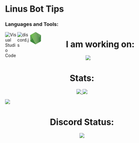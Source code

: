 
# Linus Bot Tips

<h3 align="left">Languages and Tools:</h3>
<img align="left" alt="Visual Studio Code" width="40px" src="https://i.imgur.com/LwSdAlE.png" />
<img align="left" alt="discord.js" width="40px" src="https://i.imgur.com/SI1DZf3.png" />
<img align="left" src="https://raw.githubusercontent.com/github/explore/80688e429a7d4ef2fca1e82350fe8e3517d3494d/topics/nodejs/nodejs.png" alt="node.js" width="40px" />
<h1 align="center"> I am working on: </h1>
<p align="center">
<a href="https://top.gg/bot/753744229519327309">
    <img src="https://top.gg/api/widget/753744229519327309.svg" height="165">
  </a>   
</p>
<h1 align="center"> Stats: </h1>

<p align="center">
  <a href="https://github.com/anuraghazra/github-readme-stats">
    <img src="https://github-readme-stats.vercel.app/api?username=LinusBotTips&show_icons=true&bg_color=0d1117&text_color=FFF&border_color=444" height="165">
  </a>
  <a href="https://github.com/anuraghazra/github-readme-stats">
    <img src="https://github-readme-stats.vercel.app/api/top-langs/?username=LinusBotTips&layout=compact&bg_color=0d1117&text_color=FFF&border_color=444"  height="165">
  </a>
  <br>
</p>

<a href="https://wakatime.com"><img src="https://wakatime.com/share/@77972b7d-2db6-4f00-a6a4-81bda2efa3e8/daa6d22f-831b-4880-9f39-fda84191abb0.png" /></a>

<h1 align="center"> Discord Status: </h1>
<p align="center">
<a href="https://discord.com/users/403657714812715008">
  <img height="80px" src="https://discord.c99.nl/widget/theme-4/403657714812715008.png">
</a>
</p>
